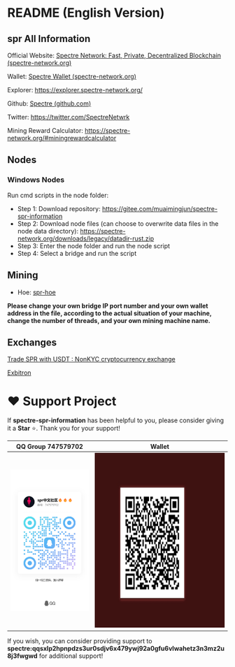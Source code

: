 # README (English Version)

## spr All Information

Official Website: [Spectre Network: Fast, Private, Decentralized Blockchain (spectre-network.org)](https://spectre-network.org/)

Wallet: [Spectre Wallet (spectre-network.org)](https://wallet.spectre-network.org/)

Explorer: <https://explorer.spectre-network.org/>

Github: [Spectre (github.com)](https://github.com/spectre-project)

Twitter: <https://twitter.com/SpectreNetwrk>

Mining Reward Calculator: <https://spectre-network.org/#miningrewardcalculator>

## Nodes

### Windows Nodes

Run cmd scripts in the node folder:

- Step 1: Download repository: <https://gitee.com/muaimingjun/spectre-spr-information>
- Step 2: Download node files (can choose to overwrite data files in the node data directory): <https://spectre-network.org/downloads/legacy/datadir-rust.zip>
- Step 3: Enter the node folder and run the node script
- Step 4: Select a bridge and run the script

## Mining

- Hoe: [spr-hoe](https://gitee.com/muaimingjun/spectre-spr-information/releases/tag/v0.3.6.1)

**Please change your own bridge IP port number and your own wallet address in the file, according to the actual situation of your machine, change the number of threads, and your own mining machine name.**

## Exchanges

[Trade SPR with USDT : NonKYC cryptocurrency exchange](https://nonkyc.io/market/SPR_USDT)

[Exbitron](https://exbitron.com/trade?market=SPR-USDT)

# ♥️ Support Project

<p>If <b>spectre-spr-information</b> has been helpful to you, please consider giving it a <b>Star</b> ⭐. Thank you for your support!</p>
<table>
<thead>
<tr>
<th align="center">QQ Group 747579702</th>
<th align="center">Wallet</th>
</tr>
</thead>
<tbody><tr>
<td align="center"><img src="./img/qq.jpg" alt="QQ Group 747579702" height="324" width="250"></td>
<td align="center"><img src="./img/dashang.png" alt="Wallet" height="400" width="480"></td>
</tr>
</tbody>
</table>
<p>If you wish, you can consider providing support to <b>spectre:qqsxlp2hpnpdzs3ur0sdjv6x479ywj92a0gfu6vlwahetz3n3mz2u8j3fwgwd</b> for additional support!</p>